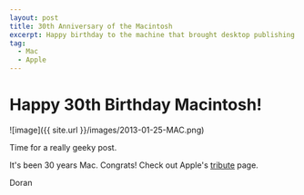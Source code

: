 ```yaml
---
layout: post
title: 30th Anniversary of the Macintosh
excerpt: Happy birthday to the machine that brought desktop publishing to the masses...
tag:
  - Mac
  - Apple
---
```


# Happy 30th Birthday Macintosh! #

![image]({{ site.url }}/images/2013-01-25-MAC.png)


Time for a really geeky post.

It's been 30 years Mac. Congrats! Check out Apple's [tribute](http://www.apple.com/30-years/) page.

Doran
